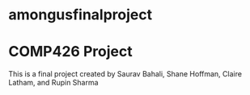 # amongusfinalproject
# COMP426 Project

This is a final project created by Saurav Bahali, Shane Hoffman, Claire Latham, and Rupin Sharma
